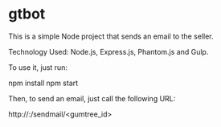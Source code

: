 # gtbot

This is a simple Node project that sends an email to the seller.

Technology Used: Node.js, Express.js, Phantom.js and Gulp.

To use it, just run:

npm install
npm start

Then, to send an email, just call the following URL:

http://<host>:<port>/sendmail/<gumtree_id>
